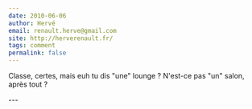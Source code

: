 ```yaml
---
date: 2010-06-06
author: Hervé
email: renault.herve@gmail.com
site: http://herverenault.fr/
tags: comment
permalink: false
---
```


<p>Classe, certes, mais euh tu dis &quot;une&quot; lounge ? N'est-ce pas &quot;un&quot; salon, après tout ?</p>
---
